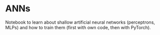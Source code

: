 # ANNs
Notebook to learn about shallow artificial neural networks (perceptrons, MLPs) and how to train them (first with own code, then with PyTorch).
